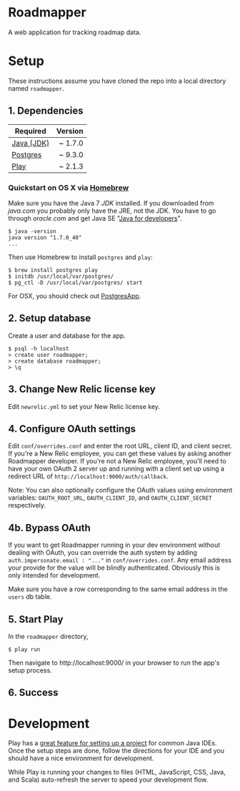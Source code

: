 # Roadmapper

A web application for tracking roadmap data.

# Setup

These instructions assume you have cloned the repo into a local directory named `roadmapper`.

## 1. Dependencies

| Required | Version |
| -------- | -------:|
[Java (JDK)](http://www.oracle.com/technetwork/java/javase/downloads/index.html)  | ~ 1.7.0
[Postgres](http://www.postgresql.org/download/)                                   | ~ 9.3.0
[Play](http://www.playframework.com/documentation/2.1.3/Installing)               | ~ 2.1.3

### Quickstart on OS X via [Homebrew](http://brew.sh/)

Make sure you have the Java 7 *JDK* installed. If you downloaded from _java.com_
you probably only have the JRE, not the JDK. You have to go through _oracle.com_
and get Java SE "[Java for developers](http://www.oracle.com/technetwork/java/javase/downloads/index.html)".

    $ java -version
    java version "1.7.0_40"
    ...

Then use Homebrew to install `postgres` and `play`:

    $ brew install postgres play
    $ initdb /usr/local/var/postgres/
    $ pg_ctl -D /usr/local/var/postgres/ start

For OSX, you should check out [PostgresApp](http://postgresapp.com/documentation).


## 2. Setup database

Create a user and database for the app.

    $ psql -h localhost
    > create user roadmapper;
    > create database roadmapper;
    > \q


## 3. Change New Relic license key
  
Edit `newrelic.yml` to set your New Relic license key.


## 4. Configure OAuth settings

Edit `conf/overrides.conf` and enter the root URL, client ID, and client secret. If you're a New Relic employee, you can get these values by asking another Roadmapper developer. If you're not a New Relic employee, you'll need to have your own OAuth 2 server up and running with a client set up using a redirect URL of `http://localhost:9000/auth/callback`.

Note: You can also optionally configure the OAuth values using environment variables: `OAUTH_ROOT_URL`, `OAUTH_CLIENT_ID`, and `OAUTH_CLIENT_SECRET` respectively.


## 4b. Bypass OAuth

If you want to get Roadmapper running in your dev environment without dealing with OAuth, you can override the auth system by adding `auth.impersonate.email : "..."` in `conf/overrides.conf`. Any email address your provide for the value will be blindly authenticated. Obviously this is only intended for development.

Make sure you have a row corresponding to the same email address in the `users` db table.


## 5. Start Play

In the `roadmapper` directory,

    $ play run

Then navigate to http://localhost:9000/ in your browser to run the app's setup process.


## 6. Success


# Development

Play has a [great feature for setting up a project](http://www.playframework.com/documentation/2.0/IDE) for common Java IDEs. Once the setup steps are done, follow the directions for your IDE and you should have a nice environment for development.

While Play is running your changes to files (HTML, JavaScript, CSS, Java, and Scala) auto-refresh the server to speed your development flow.

